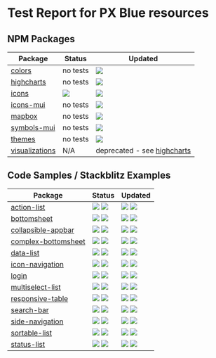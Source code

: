 # Test Report for PX Blue resources

## NPM Packages
| Package | Status | Updated |
|-------|--------|-----------|
|[colors](https://github.com/pxblue/colors/tree/master)| no tests| ![](https://img.shields.io/github/last-commit/pxblue/colors.svg?style=flat)|
|[highcharts](https://github.com/pxblue/highcharts/tree/master)| no tests | ![](https://img.shields.io/github/last-commit/pxblue/highcharts.svg?style=flat)|
|[icons](https://github.com/pxblue/icons/tree/master)|  ![](https://img.shields.io/circleci/project/github/pxblue/icons/master.svg?style=flat) | ![](https://img.shields.io/github/last-commit/pxblue/icons.svg?style=flat)|
|[icons-mui](https://github.com/pxblue/icons-mui/tree/master)| no tests | ![](https://img.shields.io/github/last-commit/pxblue/icons-mui.svg?style=flat)|
|[mapbox](https://github.com/pxblue/mapbox/tree/master)|no tests| ![](https://img.shields.io/github/last-commit/pxblue/mapbox.svg?style=flat)|
|[symbols-mui](https://github.com/pxblue/symbols-mui/tree/master)|no tests|![](https://img.shields.io/github/last-commit/pxblue/symbols-mui.svg?style=flat)|
|[themes](https://github.com/pxblue/themes/tree/master)|no tests|![](https://img.shields.io/github/last-commit/pxblue/themes.svg?style=flat)|
|[visualizations](https://github.com/pxblue/visualizations/tree/master)| N/A | deprecated - see [highcharts](https://github.com/pxblue/highcharts/tree/master)|

## Code Samples / Stackblitz Examples
| Package | Status | Updated |
|-------|--------|---------|
|[action-list](https://github.com/pxblue/action-list)|![](https://img.shields.io/circleci/project/github/pxblue/action-list/angular.svg?label=Angular&style=flat) ![](https://img.shields.io/circleci/project/github/pxblue/action-list/react.svg?label=React&style=flat)|![](https://img.shields.io/github/last-commit/pxblue/action-list/angular.svg?label=Angular&style=flat) ![](https://img.shields.io/github/last-commit/pxblue/action-list/react.svg?label=React&style=flat)|
|[bottomsheet](https://github.com/pxblue/bottomsheet)|![](https://img.shields.io/circleci/project/github/pxblue/bottomsheet/angular.svg?label=Angular&style=flat) ![](https://img.shields.io/circleci/project/github/pxblue/bottomsheet/react.svg?label=React&style=flat)|![](https://img.shields.io/github/last-commit/pxblue/bottomsheet/angular.svg?label=Angular&style=flat) ![](https://img.shields.io/github/last-commit/pxblue/bottomsheet/react.svg?label=React&style=flat)|
|[collapsible-appbar](https://github.com/pxblue/collapsible-appbar)|![](https://img.shields.io/circleci/project/github/pxblue/collapsible-appbar/angular.svg?label=Angular&style=flat) ![](https://img.shields.io/circleci/project/github/pxblue/collapsible-appbar/react.svg?label=React&style=flat)|![](https://img.shields.io/github/last-commit/pxblue/collapsible-appbar/angular.svg?label=Angular&style=flat) ![](https://img.shields.io/github/last-commit/pxblue/collapsible-appbar/react.svg?label=React&style=flat)|
|[complex-bottomsheet](https://github.com/pxblue/complex-bottomsheet)|![](https://img.shields.io/circleci/project/github/pxblue/complex-bottomsheet/angular.svg?label=Angular&style=flat) ![](https://img.shields.io/circleci/project/github/pxblue/complex-bottomsheet/react.svg?label=React&style=flat)|![](https://img.shields.io/github/last-commit/pxblue/complex-bottomsheet/angular.svg?label=Angular&style=flat) ![](https://img.shields.io/github/last-commit/pxblue/complex-bottomsheet/react.svg?label=React&style=flat)|
|[data-list](https://github.com/pxblue/data-list)|![](https://img.shields.io/circleci/project/github/pxblue/data-list/angular.svg?label=Angular&style=flat) ![](https://img.shields.io/circleci/project/github/pxblue/data-list/react.svg?label=React&style=flat)|![](https://img.shields.io/github/last-commit/pxblue/data-list/angular.svg?label=Angular&style=flat) ![](https://img.shields.io/github/last-commit/pxblue/data-list/react.svg?label=React&style=flat)|
|[icon-navigation](https://github.com/pxblue/icon-navigation)|![](https://img.shields.io/circleci/project/github/pxblue/icon-navigation/angular.svg?label=Angular&style=flat) ![](https://img.shields.io/circleci/project/github/pxblue/icon-navigation/react.svg?label=React&style=flat)|![](https://img.shields.io/github/last-commit/pxblue/icon-navigation/angular.svg?label=Angular&style=flat) ![](https://img.shields.io/github/last-commit/pxblue/icon-navigation/react.svg?label=React&style=flat)|
|[login](https://github.com/pxblue/login)|![](https://img.shields.io/circleci/project/github/pxblue/login/angular.svg?label=Angular&style=flat) ![](https://img.shields.io/circleci/project/github/pxblue/login/react.svg?label=React&style=flat)|![](https://img.shields.io/github/last-commit/pxblue/login/angular.svg?label=Angular&style=flat) ![](https://img.shields.io/github/last-commit/pxblue/login/react.svg?label=React&style=flat)|
|[multiselect-list](https://github.com/pxblue/multiselect-list)|![](https://img.shields.io/circleci/project/github/pxblue/multiselect-list/angular.svg?label=Angular&style=flat) ![](https://img.shields.io/circleci/project/github/pxblue/multiselect-list/react.svg?label=React&style=flat)|![](https://img.shields.io/github/last-commit/pxblue/multiselect-list/angular.svg?label=Angular&style=flat) ![](https://img.shields.io/github/last-commit/pxblue/multiselect-list/react.svg?label=React&style=flat)|
|[responsive-table](https://github.com/pxblue/responsive-table)|![](https://img.shields.io/circleci/project/github/pxblue/responsive-table/angular.svg?label=Angular&style=flat) ![](https://img.shields.io/circleci/project/github/pxblue/responsive-table/react.svg?label=React&style=flat)|![](https://img.shields.io/github/last-commit/pxblue/responsive-table/angular.svg?label=Angular&style=flat) ![](https://img.shields.io/github/last-commit/pxblue/responsive-table/react.svg?label=React&style=flat)|
|[search-bar](https://github.com/pxblue/search-bar)|![](https://img.shields.io/circleci/project/github/pxblue/search-bar/angular.svg?label=Angular&style=flat) ![](https://img.shields.io/circleci/project/github/pxblue/search-bar/react.svg?label=React&style=flat)|![](https://img.shields.io/github/last-commit/pxblue/search-bar/angular.svg?label=Angular&style=flat) ![](https://img.shields.io/github/last-commit/pxblue/search-bar/react.svg?label=React&style=flat)|
|[side-navigation](https://github.com/pxblue/side-navigation)|![](https://img.shields.io/circleci/project/github/pxblue/side-navigation/angular.svg?label=Angular&style=flat) ![](https://img.shields.io/circleci/project/github/pxblue/side-navigation/react.svg?label=React&style=flat)|![](https://img.shields.io/github/last-commit/pxblue/side-navigation/angular.svg?label=Angular&style=flat) ![](https://img.shields.io/github/last-commit/pxblue/side-navigation/react.svg?label=React&style=flat)|
|[sortable-list](https://github.com/pxblue/sortable-list)|![](https://img.shields.io/circleci/project/github/pxblue/sortable-list/angular.svg?label=Angular&style=flat) ![](https://img.shields.io/circleci/project/github/pxblue/sortable-list/react.svg?label=React&style=flat)|![](https://img.shields.io/github/last-commit/pxblue/sortable-list/angular.svg?label=Angular&style=flat) ![](https://img.shields.io/github/last-commit/pxblue/sortable-list/react.svg?label=React&style=flat)|
|[status-list](https://github.com/pxblue/status-list)|![](https://img.shields.io/circleci/project/github/pxblue/status-list/angular.svg?label=Angular&style=flat) ![](https://img.shields.io/circleci/project/github/pxblue/status-list/react.svg?label=React&style=flat)|![](https://img.shields.io/github/last-commit/pxblue/status-list/angular.svg?label=Angular&style=flat) ![](https://img.shields.io/github/last-commit/pxblue/status-list/react.svg?label=React&style=flat)|
